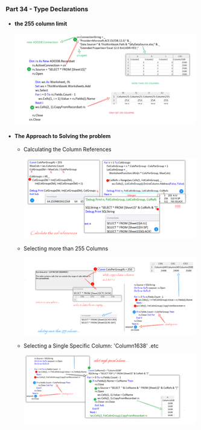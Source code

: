 ### Part 34 - Type Declarations

- #### the 255 column limit

  ![PixPin_2025-07-29_10-45-14](../images/PixPin_2025-07-29_10-45-14.png)

- #### The Approach to Solving the problem

  - Calculating the Column References

    ![PixPin_2025-07-29_12-38-02](../images/PixPin_2025-07-29_12-38-02.png)

  - Selecting more than 255 Columns

    ![PixPin_2025-07-29_15-02-41](../images/PixPin_2025-07-29_15-02-41.png)

  - Selecting a Single Specific Column:  'Column1638' .etc

    ![PixPin_2025-07-29_15-49-40](../images/PixPin_2025-07-29_15-49-40.png)

